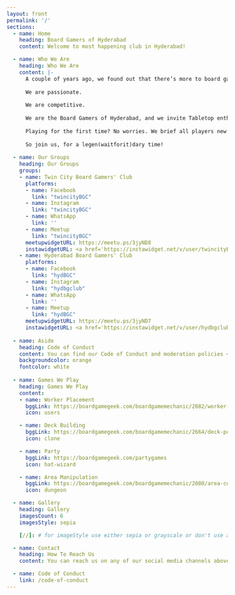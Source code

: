 ```yaml
---
layout: front
permalink: '/'
sections:
  - name: Home
    heading: Board Gamers of Hyderabad
    content: Welcome to most happening club in Hyderabad!

  - name: Who We Are
    heading: Who We Are
    content: |-
      A couple of years ago, we found out that there’s more to board gaming than childhood memories of Monopoly, Snakes and Ladders, Uno and Pictionary. Now, with our cards, Meeples and our dice, we conquer unknown lands, create species, build businesses, develop our civilizations, and spread the magic!
      
      We are passionate.
      
      We are competitive.
      
      We are the Board Gamers of Hyderabad, and we invite Tabletop enthusiasts to join our clan to spread the awesomeness.
      
      Playing for the first time? No worries. We brief all players new to our tables before we begin.
      
      So join us, for a legen(waitforit)dary time!
  
  - name: Our Groups
    heading: Our Groups
    groups:
    - name: Twin City Board Gamers' Club
      platforms:
      - name: Facebook
        link: "twincityBGC"
      - name: Instagram
        link: "twincityBGC"
      - name: WhatsApp
        link: ''
      - name: Meetup
        link: "twincityBGC"
      meetupwidgetURL: https://meetu.ps/3jyND8
      instawidgetURL: <a href='https://instawidget.net/v/user/twincityBGC' id='link-00f3d5dc21d2ee6bd210b753b2d141a2b7c0b79660ed473134875081a4def2b9'>@twincityBGC</a><script src='https://instawidget.net/js/instawidget.js?u=00f3d5dc21d2ee6bd210b753b2d141a2b7c0b79660ed473134875081a4def2b9&width=275px'></script>
    - name: Hyderabad Board Gamers' Club
      platforms:
      - name: Facebook
        link: "hydBGC"
      - name: Instagram
        link: "hydbgclub"
      - name: WhatsApp
        link: ''
      - name: Meetup
        link: "hydBGC"
      meetupwidgetURL: https://meetu.ps/3jyND7
      instawidgetURL: <a href='https://instawidget.net/v/user/hydbgclub' id='link-c7c7249159a7ab08a8e7055fbe7340708d3fc679a19352addf6f22ff3fa61bdd'>@hydbgclub</a><script src='https://instawidget.net/js/instawidget.js?u=c7c7249159a7ab08a8e7055fbe7340708d3fc679a19352addf6f22ff3fa61bdd&width=275px'></script>
  
  - name: Aside
    heading: Code of Conduct
    content: You can find our Code of Conduct and moderation policies <a href="/code-of-conduct" target="_blank"><strong><font color = "red">here </font></strong></a>
    backgroundcolor: orange
    fontcolor: white
      
  - name: Games We Play
    heading: Games We Play
    content:
    - name: Worker Placement
      bggLink: https://boardgamegeek.com/boardgamemechanic/2082/worker-placement
      icon: users

    - name: Deck Building
      bggLink: https://boardgamegeek.com/boardgamemechanic/2664/deck-pool-building
      icon: clone

    - name: Party
      bggLink: https://boardgamegeek.com/partygames
      icon: hat-wizard

    - name: Area Manipulation
      bggLink: https://boardgamegeek.com/boardgamemechanic/2080/area-control-area-influence
      icon: dungeon

  - name: Gallery
    heading: Gallery
    imagesCount: 6
    imagesStyle: sepia

    [//]: # for imageStyle use either sepia or grayscale or don't use anything

  - name: Contact
    heading: How To Reach Us
    content: You can reach us on any of our social media channels above or drop in a mail to the below email. We will reach back to you in a jiffy.

  - name: Code of Conduct
    link: /code-of-conduct
---
```

